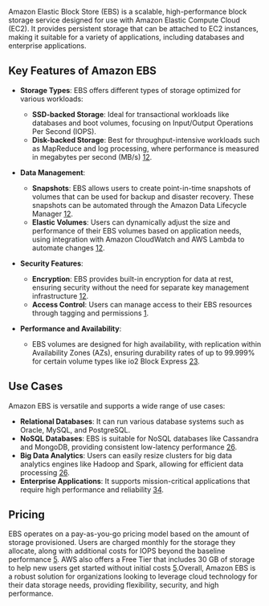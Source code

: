 Amazon Elastic Block Store (EBS) is a scalable, high-performance block storage service designed for use with Amazon Elastic Compute Cloud (EC2). It provides persistent storage that can be attached to EC2 instances, making it suitable for a variety of applications, including databases and enterprise applications.

## Key Features of Amazon EBS

- **Storage Types**: EBS offers different types of storage optimized for various workloads:
    
    - **SSD-backed Storage**: Ideal for transactional workloads like databases and boot volumes, focusing on Input/Output Operations Per Second (IOPS).
    - **Disk-backed Storage**: Best for throughput-intensive workloads such as MapReduce and log processing, where performance is measured in megabytes per second (MB/s) [1](https://en.wikipedia.org/wiki/Amazon_Elastic_Block_Store)[2](https://aws.amazon.com/ebs/).
    
- **Data Management**:
    
    - **Snapshots**: EBS allows users to create point-in-time snapshots of volumes that can be used for backup and disaster recovery. These snapshots can be automated through the Amazon Data Lifecycle Manager [1](https://en.wikipedia.org/wiki/Amazon_Elastic_Block_Store)[2](https://aws.amazon.com/ebs/).
    - **Elastic Volumes**: Users can dynamically adjust the size and performance of their EBS volumes based on application needs, using integration with Amazon CloudWatch and AWS Lambda to automate changes [1](https://en.wikipedia.org/wiki/Amazon_Elastic_Block_Store)[2](https://aws.amazon.com/ebs/).
    
- **Security Features**:
    
    - **Encryption**: EBS provides built-in encryption for data at rest, ensuring security without the need for separate key management infrastructure [1](https://en.wikipedia.org/wiki/Amazon_Elastic_Block_Store)[2](https://aws.amazon.com/ebs/).
    - **Access Control**: Users can manage access to their EBS resources through tagging and permissions [1](https://en.wikipedia.org/wiki/Amazon_Elastic_Block_Store).
    
- **Performance and Availability**:
    
    - EBS volumes are designed for high availability, with replication within Availability Zones (AZs), ensuring durability rates of up to 99.999% for certain volume types like io2 Block Express [2](https://aws.amazon.com/ebs/)[3](https://aws.amazon.com/tw/ebs/).
    

## Use Cases

Amazon EBS is versatile and supports a wide range of use cases:

- **Relational Databases**: It can run various database systems such as Oracle, MySQL, and PostgreSQL.
- **NoSQL Databases**: EBS is suitable for NoSQL databases like Cassandra and MongoDB, providing consistent low-latency performance [2](https://aws.amazon.com/ebs/)[6](https://www.amazonaws.cn/en/ebs/).
- **Big Data Analytics**: Users can easily resize clusters for big data analytics engines like Hadoop and Spark, allowing for efficient data processing [2](https://aws.amazon.com/ebs/)[6](https://www.amazonaws.cn/en/ebs/).
- **Enterprise Applications**: It supports mission-critical applications that require high performance and reliability [3](https://aws.amazon.com/tw/ebs/)[4](https://aws.amazon.com/cn/ebs/).

## Pricing

EBS operates on a pay-as-you-go pricing model based on the amount of storage provisioned. Users are charged monthly for the storage they allocate, along with additional costs for IOPS beyond the baseline performance [5](https://aws.amazon.com/cn/ebs/pricing/). AWS also offers a Free Tier that includes 30 GB of storage to help new users get started without initial costs [5](https://aws.amazon.com/cn/ebs/pricing/).Overall, Amazon EBS is a robust solution for organizations looking to leverage cloud technology for their data storage needs, providing flexibility, security, and high performance.


